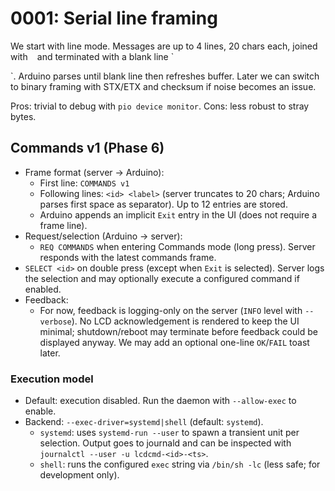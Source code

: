 # 0001: Serial line framing

We start with line mode. Messages are up to 4 lines, 20 chars each, joined with `
` and terminated with a blank line `

`. Arduino parses until blank line then refreshes buffer. Later we can switch to binary framing with STX/ETX and checksum if noise becomes an issue.

Pros: trivial to debug with `pio device monitor`. Cons: less robust to stray bytes.

## Commands v1 (Phase 6)

- Frame format (server → Arduino):
  - First line: `COMMANDS v1`
  - Following lines: `<id> <label>` (server truncates to 20 chars; Arduino parses first space as separator). Up to 12 entries are stored.
  - Arduino appends an implicit `Exit` entry in the UI (does not require a frame line).
- Request/selection (Arduino → server):
  - `REQ COMMANDS` when entering Commands mode (long press). Server responds with the latest commands frame.
- `SELECT <id>` on double press (except when `Exit` is selected). Server logs the selection and may optionally execute a configured command if enabled.
- Feedback:
  - For now, feedback is logging-only on the server (`INFO` level with `--verbose`). No LCD acknowledgement is rendered to keep the UI minimal; shutdown/reboot may terminate before feedback could be displayed anyway. We may add an optional one-line `OK`/`FAIL` toast later.

### Execution model

- Default: execution disabled. Run the daemon with `--allow-exec` to enable.
- Backend: `--exec-driver=systemd|shell` (default: `systemd`).
  - `systemd`: uses `systemd-run --user` to spawn a transient unit per selection. Output goes to journald and can be inspected with `journalctl --user -u lcdcmd-<id>-<ts>`.
  - `shell`: runs the configured `exec` string via `/bin/sh -lc` (less safe; for development only).
